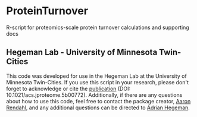 # ProteinTurnover
R-script for proteomics-scale protein turnover calculations and supporting docs

## Hegeman Lab - University of Minnesota Twin-Cities
This code was developed for use in the Hegeman Lab at the University of Minnesota Twin-Cities. If you use this script in your research, please don't forget to acknowledge or cite the [publication](http://pubs.acs.org/doi/abs/10.1021/acs.jproteome.5b00772) (DOI: 10.1021/acs.jproteome.5b00772). Additionally, if there are any questions about how to use this code, feel free to contact the package creator, [Aaron Rendahl](mailto:arendahl@stat.umn.edu), and any additional questions can be directed to [Adrian Hegeman](mailto:hegem007@umn.edu). 
